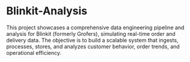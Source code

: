 # Blinkit-Analysis
This project showcases a comprehensive data engineering pipeline and analysis for Blinkit (formerly Grofers), simulating real-time order and delivery data. The objective is to build a scalable system that ingests, processes, stores, and analyzes customer behavior, order trends, and operational efficiency.
